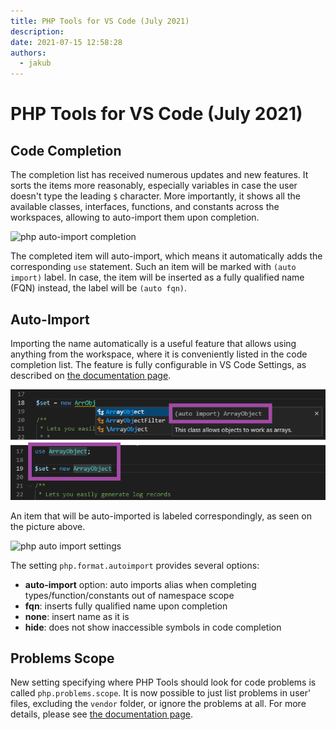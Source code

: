 ```yaml
---
title: PHP Tools for VS Code (July 2021)
description: 
date: 2021-07-15 12:58:28
authors:
  - jakub
---
```


# PHP Tools for VS Code (July 2021)

## Code Completion

<!-- more -->

The completion list has received numerous updates and new features. It sorts the items more reasonably, especially variables in case the user doesn't type the leading `$` character. More importantly, it shows all the available classes, interfaces, functions, and constants across the workspaces, allowing to auto-import them upon completion.

![php auto-import completion](https://docs.devsense.com/content_docs/vscode/imgs/vsc-autoimport.gif)

The completed item will auto-import, which means it automatically adds the corresponding `use` statement. Such an item will be marked with `(auto import)` label. In case, the item will be inserted as a fully qualified name (FQN) instead, the label will be `(auto fqn)`.
 
## Auto-Import

Importing the name automatically is a useful feature that allows using anything from the workspace, where it is conveniently listed in the code completion list. The feature is fully configurable in VS Code Settings, as described on [the documentation page](https://docs.devsense.com/en/vscode/editor/auto-import).

![php auto-import label](imgs/6c5ea7c5-60b6-58cb-ef55-c6ee53f78674.png)

An item that will be auto-imported is labeled correspondingly, as seen on the picture above.

![php auto import settings](https://docs.devsense.com/content_docs/vscode/imgs/autoimport-settings.png)

The setting `php.format.autoimport` provides several options:

- **auto-import** option: auto imports alias when completing types/function/constants out of namespace scope
- **fqn**: inserts fully qualified name upon completion
- **none**: insert name as it is
- **hide**: does not show inaccessible symbols in code completion
 
## Problems Scope

New setting specifying where PHP Tools should look for code problems is called `php.problems.scope`. It is now possible to just list problems in user' files, excluding the `vendor` folder, or ignore the problems at all. For more details, please see [the documentation page](https://docs.devsense.com/en/vscode/problems#phpproblemsscope).

